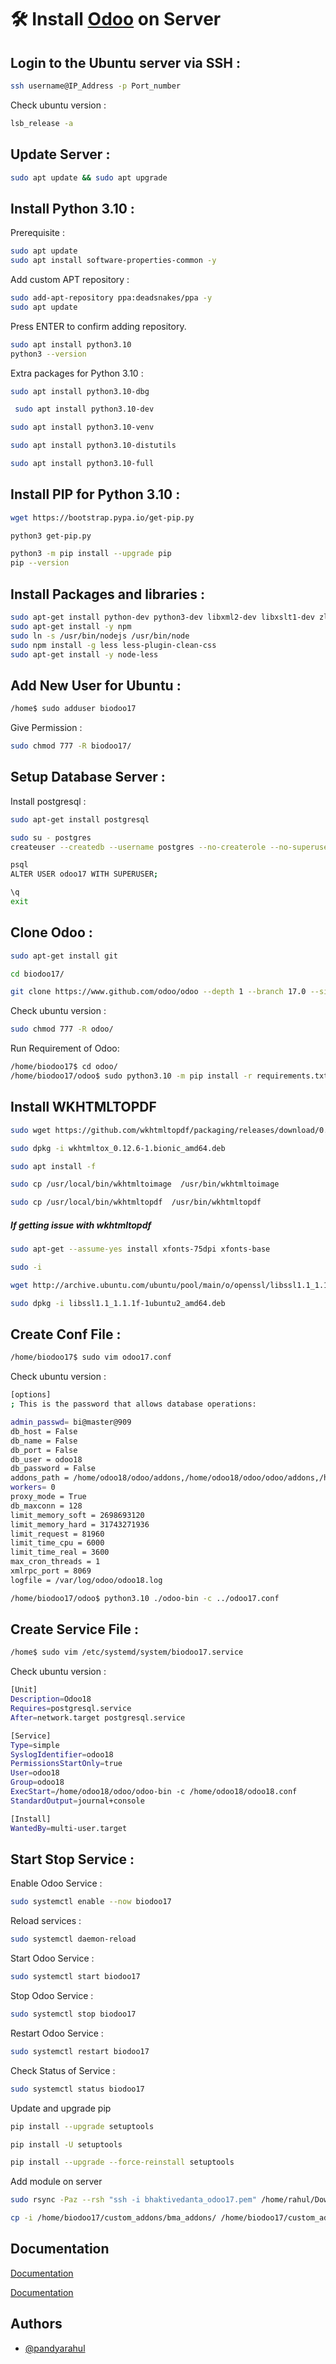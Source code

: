 # 🛠 Install [Odoo](https://www.odoo.com "Odoo's Homepage") on Server
## Login to the Ubuntu server via SSH :

```bash
ssh username@IP_Address -p Port_number
```

Check ubuntu version :

```bash
lsb_release -a
```

## Update Server :

```bash
sudo apt update && sudo apt upgrade

```

## Install Python 3.10 :

Prerequisite :

```bash
sudo apt update
sudo apt install software-properties-common -y

```

Add custom APT repository :

```bash
sudo add-apt-repository ppa:deadsnakes/ppa -y
sudo apt update
```
Press ENTER to confirm adding repository.

```bash
sudo apt install python3.10
python3 --version
```

Extra packages for Python 3.10 :

```bash
sudo apt install python3.10-dbg
```

```bash
 sudo apt install python3.10-dev
```

```bash
sudo apt install python3.10-venv
```

```bash
sudo apt install python3.10-distutils
```

```bash
sudo apt install python3.10-full
```

## Install PIP for Python 3.10 :

```bash
wget https://bootstrap.pypa.io/get-pip.py
```

```bash
python3 get-pip.py
```

```bash
python3 -m pip install --upgrade pip
pip --version
```

## Install Packages and libraries :

```bash
sudo apt-get install python-dev python3-dev libxml2-dev libxslt1-dev zlib1g-dev libsasl2-dev libldap2-dev build-essential libssl-dev libffi-dev libmysqlclient-dev libjpeg-dev libpq-dev libjpeg8-dev liblcms2-dev libblas-dev libatlas-base-dev
sudo apt-get install -y npm
sudo ln -s /usr/bin/nodejs /usr/bin/node
sudo npm install -g less less-plugin-clean-css
sudo apt-get install -y node-less
```

## Add New User for Ubuntu :

```bash
/home$ sudo adduser biodoo17
```

Give Permission :

```bash
sudo chmod 777 -R biodoo17/
```
## Setup Database Server :


Install postgresql :

```bash
sudo apt-get install postgresql
```

```bash
sudo su - postgres
createuser --createdb --username postgres --no-createrole --no-superuser --pwprompt odoo17

```

```bash
psql
ALTER USER odoo17 WITH SUPERUSER;
```

```bash
\q
exit
```

## Clone Odoo :

```bash
sudo apt-get install git
```

```bash
cd biodoo17/

git clone https://www.github.com/odoo/odoo --depth 1 --branch 17.0 --single-branch
```

Check ubuntu version :

```bash
sudo chmod 777 -R odoo/
```

Run Requirement of Odoo:

```bash
/home/biodoo17$ cd odoo/
/home/biodoo17/odoo$ sudo python3.10 -m pip install -r requirements.txt
```

## Install WKHTMLTOPDF

```bash
sudo wget https://github.com/wkhtmltopdf/packaging/releases/download/0.12.6-1/wkhtmltox_0.12.6-1.bionic_amd64.deb
```

```bash
sudo dpkg -i wkhtmltox_0.12.6-1.bionic_amd64.deb
```

```bash
sudo apt install -f
```

```bash
sudo cp /usr/local/bin/wkhtmltoimage  /usr/bin/wkhtmltoimage
```

```bash
sudo cp /usr/local/bin/wkhtmltopdf  /usr/bin/wkhtmltopdf
```
##### If getting issue with wkhtmltopdf
```bash
sudo apt-get --assume-yes install xfonts-75dpi xfonts-base
```

```bash
sudo -i
```

```bash
wget http://archive.ubuntu.com/ubuntu/pool/main/o/openssl/libssl1.1_1.1.1f-1ubuntu2_amd64.deb
```
```bash
sudo dpkg -i libssl1.1_1.1.1f-1ubuntu2_amd64.deb
```
## Create Conf File :

```bash
/home/biodoo17$ sudo vim odoo17.conf
```

Check ubuntu version :

```bash
[options]
; This is the password that allows database operations:

admin_passwd= bi@master@909
db_host = False
db_name = False
db_port = False
db_user = odoo18
db_password = False
addons_path = /home/odoo18/odoo/addons,/home/odoo18/odoo/odoo/addons,/home/odoo18/enterprise/
workers= 0
proxy_mode = True
db_maxconn = 128
limit_memory_soft = 2698693120
limit_memory_hard = 31743271936
limit_request = 81960
limit_time_cpu = 6000
limit_time_real = 3600
max_cron_threads = 1
xmlrpc_port = 8069
logfile = /var/log/odoo/odoo18.log
```

```bash
/home/biodoo17/odoo$ python3.10 ./odoo-bin -c ../odoo17.conf

```

## Create Service File :

```bash
/home$ sudo vim /etc/systemd/system/biodoo17.service
```

Check ubuntu version :

```bash
[Unit]
Description=Odoo18
Requires=postgresql.service
After=network.target postgresql.service

[Service]
Type=simple
SyslogIdentifier=odoo18
PermissionsStartOnly=true
User=odoo18
Group=odoo18
ExecStart=/home/odoo18/odoo/odoo-bin -c /home/odoo18/odoo18.conf
StandardOutput=journal+console

[Install]
WantedBy=multi-user.target
```

## Start Stop Service :

Enable Odoo Service :

```bash
sudo systemctl enable --now biodoo17
```

Reload services :

```bash
sudo systemctl daemon-reload
```

Start Odoo Service :

```bash
sudo systemctl start biodoo17
```

Stop Odoo Service :

```bash
sudo systemctl stop biodoo17
```

Restart Odoo Service :

```bash
sudo systemctl restart biodoo17
```

Check Status of Service :

```bash
sudo systemctl status biodoo17
```

Update and upgrade pip
```bash
pip install --upgrade setuptools

pip install -U setuptools

pip install --upgrade --force-reinstall setuptools
```

Add module on server
```bash
sudo rsync -Paz --rsh "ssh -i bhaktivedanta_odoo17.pem" /home/rahul/Downloads/bma_addons ubuntu@35.154.10.30:/home/biodoo17/custom_addons

cp -i /home/biodoo17/custom_addons/bma_addons/ /home/biodoo17/custom_addons/
```

## Documentation

[Documentation](https://www.cybrosys.com/blog/how-to-install-odoo-17-on-ubuntu-20-04-lts-server)

[Documentation](https://linuxcapable.com/how-to-install-python-3-10-on-ubuntu-linux/)

## Authors

- [@pandyarahul](https://www.github.com/pandyarahul)
